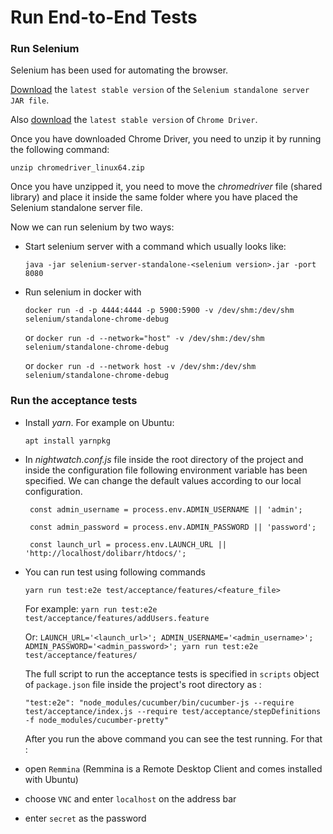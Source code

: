 # Run End-to-End Tests

### Run Selenium

Selenium has been used for automating the browser.

[Download](https://www.selenium.dev/downloads/) the `latest stable version` of the `Selenium standalone server JAR file`.

Also [download](https://chromedriver.chromium.org/downloads) the `latest stable version` of `Chrome Driver`.

Once you have downloaded Chrome Driver, you need to unzip it by running the following command:

  `unzip chromedriver_linux64.zip`
    
Once you have unzipped it, you need to move the *chromedriver* file (shared library) and place it inside the same folder where you have placed the Selenium standalone server file.

Now we can run selenium by two ways:

* Start selenium server with a command which usually looks like:

   `java -jar selenium-server-standalone-<selenium version>.jar -port 8080`


* Run selenium in docker with

   `docker run -d -p 4444:4444 -p 5900:5900 -v /dev/shm:/dev/shm selenium/standalone-chrome-debug`
   
   or `docker run -d --network="host" -v /dev/shm:/dev/shm selenium/standalone-chrome-debug`

   or `docker run -d --network host -v /dev/shm:/dev/shm selenium/standalone-chrome-debug`

### Run the acceptance tests 

* Install *yarn*. For example on Ubuntu:

   ```
   apt install yarnpkg
   ```


* In *nightwatch.conf.js* file inside the root directory of the project and inside the configuration file following environment variable has been specified. We can change the default values according to our local configuration.

   ```
    const admin_username = process.env.ADMIN_USERNAME || 'admin';

    const admin_password = process.env.ADMIN_PASSWORD || 'password';

    const launch_url = process.env.LAUNCH_URL || 'http://localhost/dolibarr/htdocs/';
   ```

* You can run test using following commands

   `yarn run test:e2e test/acceptance/features/<feature_file>`
   
  For example: `yarn run test:e2e test/acceptance/features/addUsers.feature`
   
  Or:  `LAUNCH_URL='<launch_url>'; ADMIN_USERNAME='<admin_username>'; ADMIN_PASSWORD='<admin_password>'; yarn run test:e2e test/acceptance/features/`
 
  The full script to run the acceptance tests is specified in `scripts` object of `package.json` file inside the project's root directory as :
 
    `"test:e2e": "node_modules/cucumber/bin/cucumber-js --require test/acceptance/index.js --require test/acceptance/stepDefinitions -f node_modules/cucumber-pretty"`
     
  After you run the above command you can see the test running. For that : 
  
* open `Remmina` (Remmina is a Remote Desktop Client and comes installed with Ubuntu)
  
* choose `VNC` and enter `localhost` on the address bar
  
* enter `secret` as the password
